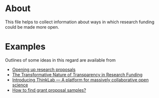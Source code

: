 # About
This file helps to collect information about ways in which research funding could be made more open.

# Examples
Outlines of some ideas in this regard are available from
* [Opening up research proposals](https://www.newschallenge.org/challenge/2014/submissions/opening-up-research-proposals)
* [The Transformative Nature of Transparency in Research Funding](http://dx.doi.org/10.1371/journal.pbio.1002027)
* [Introducing ThinkLab — A platform for massively collaborative open science](http://thinklab.com/blog/introducing-thinklab-a-platform-for-massively-collaborative-open-science/38)
* [How to find grant proposal samples?](http://academia.stackexchange.com/questions/1652/how-to-find-grant-proposal-samples)
